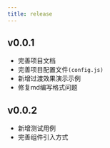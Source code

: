 ```yaml
---
title: release
---
```


## v0.0.1

- 完善项目文档
- 完善项目配置文件`(config.js)`
- 新增过渡效果演示示例
- 修复md编写格式问题

## v0.0.2

- 新增测试用例
- 完善组件引入方式
